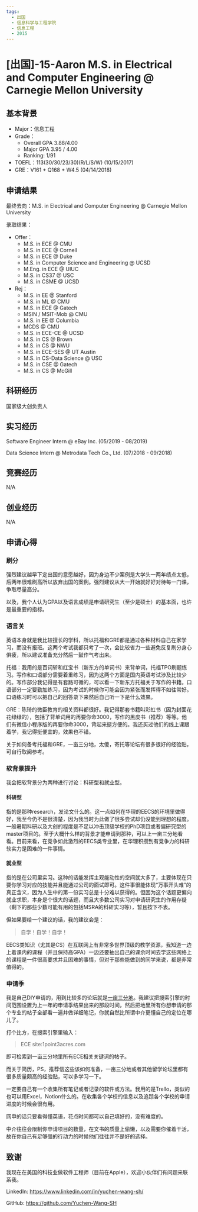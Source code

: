 ```yaml
---
tags:
  - 出国
  - 信息科学与工程学院
  - 信息工程
  - 2015
---
```


# [出国]-15-Aaron M.S. in Electrical and Computer Engineering @ Carnegie Mellon University

## 基本背景

- Major：信息工程
- Grade：
  - Overall GPA 3.88/4.00
  - Major GPA 3.95 / 4.00 
  - Ranking: 1/91
- TOEFL：113(30/30/23/30)(R/L/S/W) (10/15/2017)
- GRE：V161 + Q168 + W4.5 (04/14/2018)

## 申请结果

最终去向：M.S. in Electrical and Computer Engineering @ Carnegie Mellon University

录取结果：

- Offer：
  - M.S. in ECE @ CMU
  - M.S. in ECE @ Cornell
  - ​M.S. in ECE @ Duke
  - M.S. in Computer Science and Engineering @ UCSD
  - M.Eng. in ECE @ UIUC
  - M.S. in CS37 @ USC
  - M.S. in CSME @ UCSD
- Rej：
  - M.S. in EE @ Stanford
  - ​M.S. in ML @ CMU
  - M.S. in ECE @ Gatech
  - MSIN / MSIT-Mob @ CMU
  - M.S. in EE @ Columbia
  - MCDS @ CMU
  - M.S. in ECE-CE @ UCSD
  - M.S. in CS @ Brown
  - M.S. in CS @ NWU
  - M.S. in ECE-SES @ UT Austin
  - M.S. in CS-Data Science @ USC
  - M.S. in CSE @ Gatech
  - M.S. in CS @ McGill
## 科研经历

 国家级大创负责人

## 实习经历

Software Engineer Intern @ eBay Inc. (05/2019 - 08/2019)

Data Science Intern @ Metrodata Tech Co., Ltd. (07/2018 - 09/2018)

## 竞赛经历

 N/A

## 创业经历

 N/A

## 申请心得

### 刷分

强烈建议越早下定出国的意愿越好，因为身边不少案例是大学头一两年绩点太低，后两年很难刷高所以放弃出国的案例。强烈建议从大一开始就好好对待每一门课，争取尽量高分。

以及，我个人认为GPA以及语言成绩是申请研究生（至少是硕士）的基本面，也许是最重要的指标。

### 语言关

英语本身就是我比较擅长的学科，所以托福和GRE都是通过各种材料自己在家学习，而没有报班。这两个考试我都只考了一次，会比较省力一些避免反复刷分身心俱疲，所以建议准备充分然后一鼓作气考出来。

托福：我用的是百词斩和红宝书（新东方的单词书）来背单词，托福TPO刷题练习。写作和口语部分需要着重练习，因为这两个方面是国内英语考试涉及比较少的。写作部分我记得是有套路可循的，可以看一下新东方托福关于写作的书籍。口语部分一定要勤加练习，因为考试的时候你可能会因为紧张而发挥得不如往常好。口语练习时可以把自己的回答录下来然后自己听一下是什么效果。

GRE：陈琦的微臣教育的相关资料都很好。我记得那套书籍叫彩虹书（因为封面花花绿绿的），包括了背单词用的再要你命3000，写作的黑皮书（推荐）等等。他们有微信小程序版的再要你命3000，背起来挺方便的。我还买过他们的线上课跟着学，我记得挺便宜的，效果也不错。

关于如何备考托福和GRE，一亩三分地，太傻，寄托等论坛有很多很好的经验贴，可自行取阅参考。

### 软背景提升

我会把软背景分为两种进行讨论：科研型和就业型。

#### 科研型

指的是那种research，发论文什么的。这一点如何在华理的EECS的环境里做得好，我至今仍不是很清楚，因为我当时为此做了很多尝试却仍没能到理想的程度。一般暑期科研以及大创的程度是不足以冲击顶级学校的PhD项目或者偏研究型的master项目的。至于大概什么样的背景才能申请到那种，可以上一亩三分地看看。目前来看，在竞争如此激烈的EECS类专业里，在华理积攒到有竞争力的科研软实力是困难的一件事情。

#### 就业型

指的是在公司里实习。这种的话能发挥主观能动性的空间就大多了，主要体现在只要你学习对应的技能并且能通过公司的面试即可。这件事很能体现“万事开头难”的真正含义，因为人生中的第一份实习总是十分难以获得的。但因为这个话题更偏向就业求职，本身是个很大的话题，而且大多数公司实习对申请研究生的作用存疑（剩下的那些少数可能有用的包括MSRA的科研实习等），暂且按下不表。

但如果要给一个建议的话，我的建议会是：

> 自学！自学！自学！

EECS类知识（尤其是CS）在互联网上有非常多世界顶级的教学资源，我知道一边上着课内的课程（并且保持高GPA）一边还要抽出自己的课余时间去学这些网络上的课程是一件很高要求并且困难的事情，但对于那些能做到的同学来说，都是非常值得的。

### 申请季

我是自己DIY申请的，用到比较多的论坛就是[一亩三分地](https://www.1point3acres.com/bbs/)。我建议把搜索引擎的时间范围设置为上一年的申请季结果出来的那段时间，然后把地里所有你想申请的那个专业的帖子全部看一遍并做详细笔记，你就自然比所谓中介更懂自己的定位在哪儿了。

打个比方，在搜索引擎里输入：

> ECE site:1point3acres.com

即可检索到一亩三分地里所有ECE相关关键词的帖子。

而关于简历，PS，推荐信这些该如何准备，一亩三分地或者其他留学论坛里都有很多质量颇高的经验贴，可以多学习一下。

一定要自己有一个收集所有笔记或者记录的软件或方法。我用的是Trello，类似的也可以用Excel，Notion什么的。在收集各个学校的信息以及追踪各个学校的申请进度的时候会很有用。

网申的话只要看得懂英语，花点时间都可以自己填好的，没有难度的。

中介往往会限制你申请项目的数量，在文书的质量上偷懒，以及需要你催着干活，故在你自己有足够强的行动力的时候他们往往并不是好的选择。

## 致谢

我现在在美国的科技业做软件工程师（目前在Apple），欢迎小伙伴们有问题来联系我。

LinkedIn: https://www.linkedin.com/in/yuchen-wang-sh/

GitHub: https://github.com/Yuchen-Wang-SH